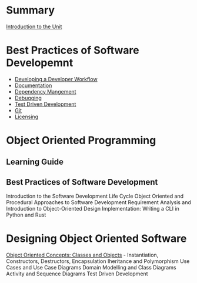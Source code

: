 
# Summary

[Introduction to the Unit](introduction-to-the-unit.md)

# Best Practices of Software Developemnt

- [Developing a Developer Workflow](developing-a-developer-workflow.md)
- [Documentation](documentation.md)
- [Dependency Mangement](dependency-mangement.md)
- [Debugging](debugging.md)
- [Test Driven Development](test-driven-development.md)
- [Git](git.md)
- [Licensing](licensing.md)

# Object Oriented Programming




## Learning Guide

## Best Practices of Software Development

Introduction to the Software Development Life Cycle
Object Oriented and Procedural Approaches to Software Development
Requirement Analysis and Introduction to Object-Oriented Design
Implementation: Writing a CLI in Python and Rust


# Designing Object Oriented Software

[Object Oriented Concepts: Classes and Objects](classes-and-objects.md)
    - Instantiation, Constructors, Destructors, Encapsulation
Iheritance and Polymorphism
Use Cases and Use Case Diagrams
Domain Modelling and Class Diagrams
Activity and Sequence Diagrams
Test Driven Development

